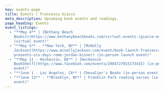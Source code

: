```yaml
---
key: events-page
title: Events | Francesca Giacco
meta_description: Upcoming book events and readings.
page_heading: Events
event_listings:
  - "**May 4** | [Bethany Beach
    Books](<https://www.bethanybeachbooks.com/virtual-events-/giacco-edmondson>)
    (virtual event)"
  - "**May 5** - **New York, NY** | [McNally
    Jackson](https://www.mcnallyjackson.com/event/book-launch-francesca-giacco-\
    presents-six-days-rome-jordan-kisner) (in-person launch event)"
  - "**May 11 - Hockessin, DE** | [Hockessin
    BookShelf](https://www.facebook.com/events/2984727015173415) (in-person
    event)"
  - "**June 1 - Los Angeles, CA** | Chevalier's Books (in-person event)"
  - "**June 13** - **Brooklyn, NY** | Franklin Park reading series (in-person
    event)"
---
```

